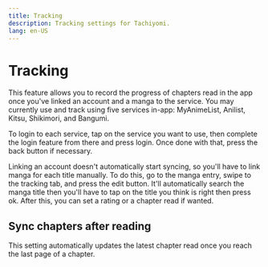```yaml
---
title: Tracking
description: Tracking settings for Tachiyomi.
lang: en-US
---
```


# Tracking 
This feature allows you to record the progress of chapters read in the app once you've linked an account and a manga to the service. You may currently use and track using five services in-app: MyAnimeList, Anilist, Kitsu, Shikimori, and Bangumi. 

To login to each service, tap on the service you want to use, then complete the login feature from there and press login. Once done with that, press the back button if necessary.
		
Linking an account doesn't automatically start syncing, so you'll have to link manga for each title manually. To do this, go to the manga entry, swipe to the tracking tab, and press the edit button. It'll automatically search the manga title then you'll have to tap on the title you think is right then press ok. After this, you can set a rating or a chapter read if wanted.


## Sync chapters after reading <Badge text="True" type="default-indicator" vertical="middle"/>
This setting automatically updates the latest chapter read once you reach the last page of a chapter.
